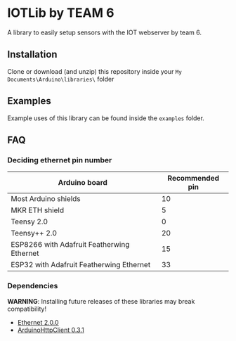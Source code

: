 # IOTLib by TEAM 6
A library to easily setup sensors with the IOT webserver by team 6.

## Installation
Clone or download (and unzip) this repository inside your `My Documents\Arduino\libraries\` folder

## Examples
Example uses of this library can be found inside the `examples` folder.

## FAQ
### Deciding ethernet pin number
|   Arduino board                            | Recommended pin |
| ------------------------------------------ | --------------- |
| Most Arduino shields                       | 10              |
| MKR ETH shield                             | 5               |
| Teensy 2.0                                 | 0               |
| Teensy++ 2.0                               | 20              |
| ESP8266 with Adafruit Featherwing Ethernet | 15              |
| ESP32 with Adafruit Featherwing Ethernet   | 33              |

### Dependencies
**WARNING**: Installing future releases of these libraries may break compatibility!
* [Ethernet 2.0.0](https://github.com/arduino-libraries/Ethernet/releases/tag/2.0.0)
* [ArduinoHttpClient 0.3.1](https://github.com/arduino-libraries/ArduinoHttpClient/releases/tag/0.3.1)